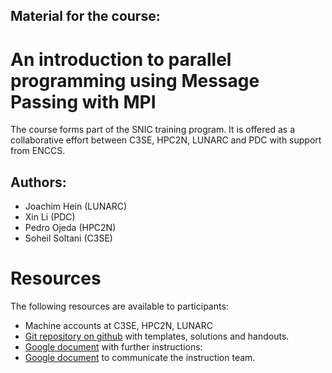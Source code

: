 ## Material for the course:
# An introduction to parallel programming using Message Passing with MPI

The course forms part of the SNIC training program.  It is offered as
a collaborative effort between C3SE, HPC2N, LUNARC and PDC with support from ENCCS.

## Authors: 
* Joachim Hein (LUNARC) 
* Xin Li (PDC) 
* Pedro Ojeda (HPC2N)
* Soheil Soltani (C3SE)

# Resources
The following resources are available to participants:

* Machine accounts at C3SE, HPC2N, LUNARC
* [Git repository on github](https://github.com/SNIC-MPI-course/MPI-course) with templates, solutions and handouts.
* [Google document](https://docs.google.com/document/d/1RJYToXAKCNMYiSL-Z9K15mgZqcWrE6GbCpOoFOTiu2o/edit#heading=h.qfo0da5votdg) with further instructions:
* [Google document](https://docs.google.com/document/d/1g3f02gxCuQEj-V1H-TQfW_hE3fwObAvy5-5p65t2nJ0/edit?usp=sharing) to communicate the instruction team. 